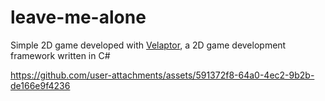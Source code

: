 # leave-me-alone
Simple 2D game developed with [Velaptor](https://github.com/KinsonDigital/Velaptor), a 2D game development framework written in C#

https://github.com/user-attachments/assets/591372f8-64a0-4ec2-9b2b-de166e9f4236
